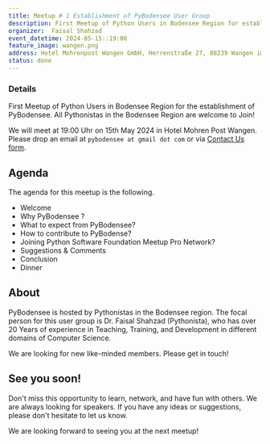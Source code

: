 ```yaml
---
title: Meetup # 1 Establishment of PyBodensee User Group
description: First Meetup of Python Users in Bodensee Region for establishment of PyBodensee. All Pythonistas in Bodensee Region are welcomme to Join!
organizer:  Faisal Shahzad
event_datetime: 2024-05-15::19:00
feature_image: wangen.png
address: Hotel Mohrenpost Wangen GmbH, Herrenstraße 27, 88239 Wangen im Allgaeu, Germany
status: done
---
```


### Details
First Meetup of Python Users in Bodensee Region for the establishment of PyBodensee. All Pythonistas in the Bodensee Region are welcome to Join!

We will meet at 19:00 Uhr on 15th May 2024 in Hotel Mohren Post Wangen. Please drop an email at ``pybodensee at gmail dot com`` or via [Contact Us form](/contact/).

## Agenda 

The agenda for this meetup is the following. 

- Welcome
- Why PyBodensee ?
- What to expect from PyBodensee?
- How to contribute to PyBodense?
- Joining Python Software Foundation Meetup Pro Network?
- Suggestions & Comments
- Conclusion
- Dinner

## About 

PyBodensee is hosted by Pythonistas in the Bodensee region. The focal person for this user group is Dr. Faisal Shahzad (Pythonista), who has over 20 Years of experience in Teaching, Training, and Development in different domains of Computer Science.

We are looking for new like-minded members. Please get in touch!


## See you soon!

Don't miss this opportunity to learn, network, and have fun with others. We are always looking for speakers. If you have any ideas or suggestions, please don't hesitate to let us know. 

We are looking forward to seeing you at the next meetup!
